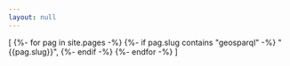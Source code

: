 ```yaml
---
layout: null
---
```

[
{%- for pag in site.pages -%}
{%- if pag.slug contains "geosparql" -%}
"{{pag.slug}}",
{%- endif -%}
{%- endfor -%}
]
